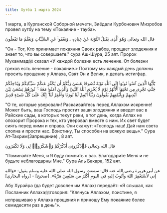 ```yaml
---
title: Хутба 1 марта 2024
---
```

1 марта, в Курганской Соборной мечети, Зиёдали Курбонович Мизробов провел хутбу на тему «Покаяние - тауба».

قال الله وتعالى
وَهُوَ ٱلَّذِى يَقْبَلُ ٱلتَّوْبَةَ عَنْ عِبَادِهِ ۦ وَيَعْفُوا۟ عَنِ ٱلسَّيِّـَٔاتِ وَيَعْلَمُ مَا تَفْعَلُونَ

"Он - Тот, Кто принимает покаяния Своих рабов, прощает злодеяния и знает то, что вы совершаете." сура Аш-Шура, 25 аят.
Пророк Мухаммадﷺ сказал «У каждой болезни есть лечение. От болезни грехов есть лечение - покаяние.» 
Поэтому мы каждый день должны просить прощение у Аллаха, Свят Он и Велик, и делать истигфар.


يَٰٓأَيُّهَا ٱلَّذِينَ آمَنُوا۟ تُوبُوٓا۟ إِلَى ٱللَّهِ تَوْبَةً نَّصُوحًا عَسَىٰ رَبُّكُمْ أَن يُكَفِّرَ عَنكُمْ سَيِّـَٔاتِكُمْ وَيُدْخِلَكُمْ جَنَّٰتٍ تَجْرِى مِن تَحْتِهَا ٱلْأَنْهَٰرُ يَوْمَ لَا يُخْزِى ٱللَّهُ ٱلنَّبِىَّ وَٱلَّذِينَ آمَنُوا۟ مَعَهُ ۥ ۖ نُورُهُمْ يَسْعَىٰ بَيْنَ أَيْدِيهِمْ وَبِأَيْمَٰنِهِمْ يَقُولُونَ رَبَّنَآ أَتْمِمْ لَنَا نُورَنَا وَٱغْفِرْ لَنَآ ۖ إِنَّكَ عَلَىٰ كُلِّ شَىْءٍ قَدِيرٌ

"О те, которые уверовали! Раскаивайтесь перед Аллахом искренне! Может быть, ваш Господь простит ваши злодеяния и введет вас в Райские 
сады, в которых текут реки, в тот день, когда Аллах не опозорит Пророка и тех, кто уверовал вместе с ним. Их свет будет сиять перед 
ними и справа. Они скажут: «Господь наш! Дай нам света сполна и прости нас. Воистину, Ты способен на всякую вещь»." 
Сура Ат-Тахрим(Запрещение) , 8 аят.

قال الله وتعالى
فَٱذْكُرُونِىٓ أَذْكُرْكُمْ وَٱشْكُرُوا۟ لِى وَلَا تَكْفُرُونِ

"Поминайте Меня, и Я буду помнить о вас. Благодарите Меня и не будьте неблагодарны Мне." Сура Аль Бакара, 152 аят.


عن أبي هريرة رضي الله عنه قال: سمعت رسول الله صلى الله عليه وسلم يقول: «وَاللهِ إني لأَسْتَغْفِرُ اللهَ وأَتُوبُ إليهِ في اليومِ أَكْثَرَ من سَبْعِينَ مَرَّةً».
[صحيح] - [رواه البخاري]

Абу Хурайра (да будет доволен им Аллах) передаёт: «Я слышал, как Посланник Аллахаﷺговорил: “Клянусь Аллахом, поистине, я испрашиваю 
у Аллаха прощения и приношу Ему покаяние более семидесяти раз в день”».
